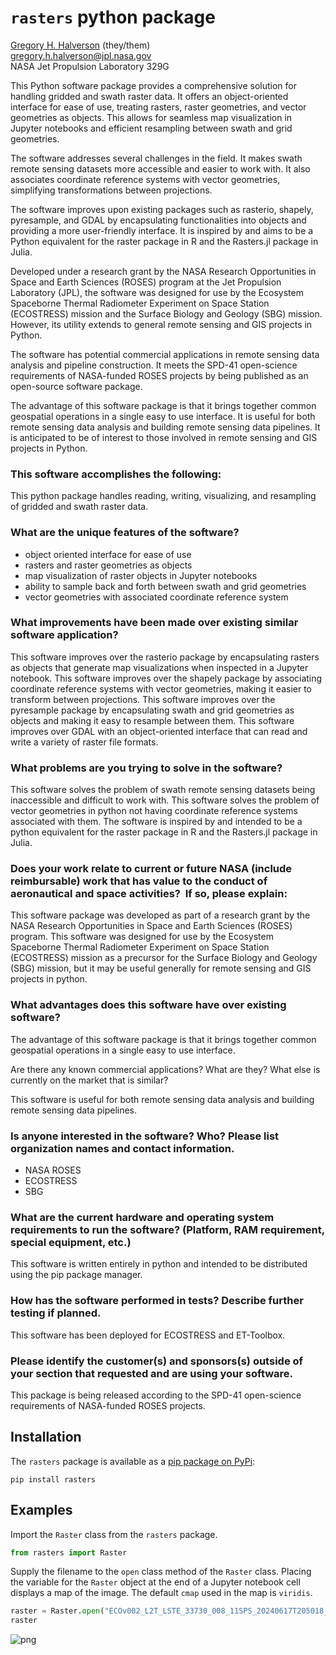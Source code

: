 # `rasters` python package

[Gregory H. Halverson](https://github.com/gregory-halverson-jpl) (they/them)<br>
[gregory.h.halverson@jpl.nasa.gov](mailto:gregory.h.halverson@jpl.nasa.gov)<br>
NASA Jet Propulsion Laboratory 329G

This Python software package provides a comprehensive solution for handling gridded and swath raster data. It offers an object-oriented interface for ease of use, treating rasters, raster geometries, and vector geometries as objects. This allows for seamless map visualization in Jupyter notebooks and efficient resampling between swath and grid geometries.

The software addresses several challenges in the field. It makes swath remote sensing datasets more accessible and easier to work with. It also associates coordinate reference systems with vector geometries, simplifying transformations between projections.

The software improves upon existing packages such as rasterio, shapely, pyresample, and GDAL by encapsulating functionalities into objects and providing a more user-friendly interface. It is inspired by and aims to be a Python equivalent for the raster package in R and the Rasters.jl package in Julia.

Developed under a research grant by the NASA Research Opportunities in Space and Earth Sciences (ROSES) program at the Jet Propulsion Laboratory (JPL), the software was designed for use by the Ecosystem Spaceborne Thermal Radiometer Experiment on Space Station (ECOSTRESS) mission and the Surface Biology and Geology (SBG) mission. However, its utility extends to general remote sensing and GIS projects in Python.

The software has potential commercial applications in remote sensing data analysis and pipeline construction. It meets the SPD-41 open-science requirements of NASA-funded ROSES projects by being published as an open-source software package.

The advantage of this software package is that it brings together common geospatial operations in a single easy to use interface. It is useful for both remote sensing data analysis and building remote sensing data pipelines. It is anticipated to be of interest to those involved in remote sensing and GIS projects in Python.

### This software accomplishes the following:

This python package handles reading, writing, visualizing, and resampling of gridded and swath raster data.

### What are the unique features of the software?
- object oriented interface for ease of use
- rasters and raster geometries as objects
- map visualization of raster objects in Jupyter notebooks
- ability to sample back and forth between swath and grid geometries
- vector geometries with associated coordinate reference system

### What improvements have been made over existing similar software application?

This software improves over the rasterio package by encapsulating rasters as objects that generate map visualizations when inspected in a Jupyter notebook. This software improves over the shapely package by associating coordinate reference systems with vector geometries, making it easier to transform between projections. This software improves over the pyresample package by encapsulating swath and grid geometries as objects and making it easy to resample between them. This software improves over GDAL with an object-oriented interface that can read and write a variety of raster file formats.

### What problems are you trying to solve in the software?

This software solves the problem of swath remote sensing datasets being inaccessible and difficult to work with. This software solves the problem of vector geometries in python not having coordinate reference systems associated with them. The software is inspired by and intended to be a python equivalent for the raster package in R and the Rasters.jl package in Julia.

### Does your work relate to current or future NASA (include reimbursable) work that has value to the conduct of aeronautical and space activities?  If so, please explain:

This software package was developed as part of a research grant by the NASA Research Opportunities in Space and Earth Sciences (ROSES) program. This software was designed for use by the Ecosystem Spaceborne Thermal Radiometer Experiment on Space Station (ECOSTRESS) mission as a precursor for the Surface Biology and Geology (SBG) mission, but it may be useful generally for remote sensing and GIS projects in python.

### What advantages does this software have over existing software?

The advantage of this software package is that it brings together common geospatial operations in a single easy to use interface.

Are there any known commercial applications? What are they? What else is currently on the market that is similar?

This software is useful for both remote sensing data analysis and building remote sensing data pipelines.

### Is anyone interested in the software? Who? Please list organization names and contact information.

- NASA ROSES
- ECOSTRESS
- SBG

### What are the current hardware and operating system requirements to run the software? (Platform, RAM requirement, special equipment, etc.) 

This software is written entirely in python and intended to be distributed using the pip package manager.

### How has the software performed in tests? Describe further testing if planned. 

This software has been deployed for ECOSTRESS and ET-Toolbox.

### Please identify the customer(s) and sponsors(s) outside of your section that requested and are using your software. 

This package is being released according to the SPD-41 open-science requirements of NASA-funded ROSES projects.

## Installation

The `rasters` package is available as a [pip package on PyPi](https://pypi.org/project/rasters/):

```
pip install rasters
```

## Examples

Import the `Raster` class from the `rasters` package.

```python
from rasters import Raster
```

Supply the filename to the `open` class method of the `Raster` class. Placing the variable for the `Raster` object at the end of a Jupyter notebook cell displays a map of the image. The default `cmap` used in the map is `viridis`.

```python
raster = Raster.open("ECOv002_L2T_LSTE_33730_008_11SPS_20240617T205018_0712_01_LST.tif")
raster
```

![png](examples/Opening%20a%20GeoTIFF_3_0.png)
    
